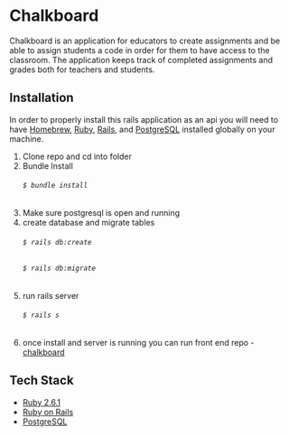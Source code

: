 
# Chalkboard

Chalkboard is an application for educators to create assignments and be able to assign students a code in order for them to have access to the classroom. The application keeps track of completed assignments and grades both for teachers and students.


## Installation	
 In order to properly install this rails application as an api you will need to have [Homebrew](https://brew.sh/), [Ruby](https://www.ruby-lang.org/en/), [Rails](https://rubyonrails.org/), and [PostgreSQL](https://www.postgresql.org/) installed globally on your machine.


1. Clone repo and cd into folder
2.  Bundle Install	
    ###### `$ bundle install`	
3. Make sure postgresql is open and running    
4. create database and migrate tables	
    ###### `$ rails db:create`
    ###### `$ rails db:migrate`
5. run rails server 	 
    ###### `$ rails s`	   
6. once install and server is running you can run front end repo - [chalkboard](https://github.com/guillenjs/chalkboard)	

## Tech Stack
 - [Ruby 2.6.1](https://www.ruby-lang.org/en/news/2019/01/30/ruby-2-6-1-released/)	
 - [Ruby on Rails](https://rubyonrails.org/)	   
 - [PostgreSQL](https://www.postgresql.org/)
